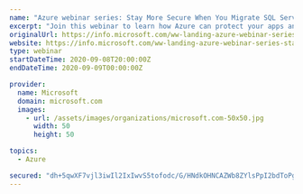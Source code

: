 ```yaml
---
name: "Azure webinar series: Stay More Secure When You Migrate SQL Server to Azure"
excerpt: "Join this webinar to learn how Azure can protect your apps and databases with industry-leading intelligence and built-in security controls—while helping to reduce your total cost of ownership."
originalUrl: https://info.microsoft.com/ww-landing-azure-webinar-series-stay-more-secure-when-you-migrate-sql-server-to-azure.html
website: https://info.microsoft.com/ww-landing-azure-webinar-series-stay-more-secure-when-you-migrate-sql-server-to-azure.html
type: webinar
startDateTime: 2020-09-08T20:00:00Z
endDateTime: 2020-09-09T00:00:00Z

provider:
  name: Microsoft
  domain: microsoft.com
  images:
    - url: /assets/images/organizations/microsoft.com-50x50.jpg
      width: 50
      height: 50

topics:
  - Azure

secured: "dh+5qwXF7vjl3iwIl2IxIwvS5tofodc/G/HNdkOHNCAZWb8ZYlsPpI2bdToPgtO3arJrZuFZDrKO+hSseENayhePfAcKHhgEIs//oQRQTkHqmBx7APzGbo7SR8DUcBXeqod3DpqHdFddQRDRLafDznbUG+0qtUBwhk6lGCitwBic5lKTSzywVAWhOwhkJSnRoSBW7zTrFa/1jEpa/XmlEFbHyofHSWMqUEIZzOHNNgPHNy1c+nl+jraDp1f5RmTnrszpZe5Q8N2H7cle7WUMfpMEjwdrGYhtg+x9Y+j07nMoHils6Hqerl2Aua1OsGezVmgUevE9ICBr8X7c195NGw==;MgvsX/naudc76sjEf/lcMA=="
---
```



